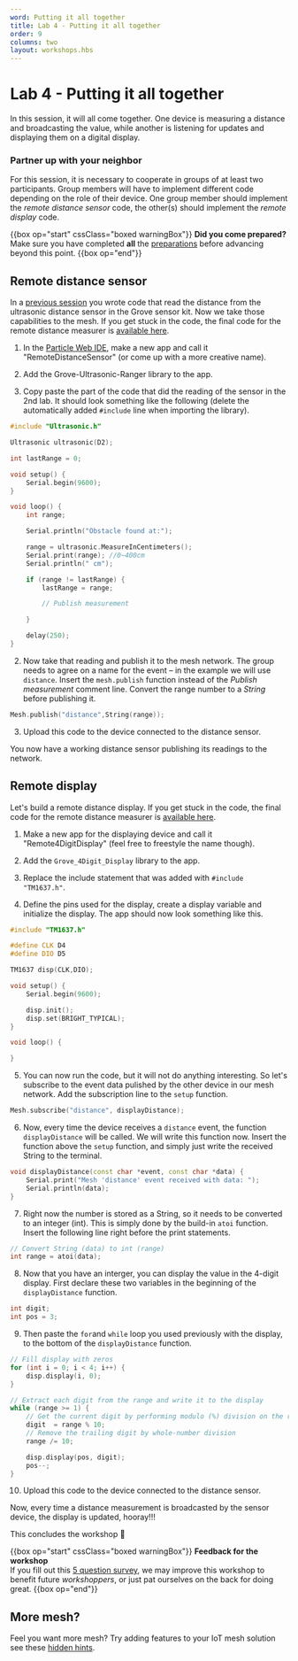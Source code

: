```yaml
---
word: Putting it all together
title: Lab 4 - Putting it all together
order: 9
columns: two
layout: workshops.hbs
---
```


# Lab 4 - Putting it all together

In this session, it will all come together. One device is measuring a distance and broadcasting the value, while another is listening for updates and displaying them on a digital display.

### Partner up with your neighbor

For this session, it is necessary to cooperate in groups of at least two participants. Group members will have to implement different code depending on the role of their device. One group member should implement the _remote distance sensor_ code, the other(s) should implement the _remote display_ code.

{{box op="start" cssClass="boxed warningBox"}}
**Did you come prepared?**</br>
Make sure you have completed **all** the [preparations](prerequisites.md) before advancing beyond this point.
{{box op="end"}}

## Remote distance sensor

In a [previous session](grove-kit-distance-display.md) you wrote code that read the distance from the ultrasonic distance sensor in the Grove sensor kit. Now we take those capabilities to the mesh. If you get stuck in the code, the final code for the remote distance measurer is [available here](https://go.particle.io/shared_apps/5c0718d14e3594c0cf00082f).

1. In the [Particle Web IDE](https://build.particle.io), make a new app and call it "RemoteDistanceSensor" (or come up with a more creative name).

2. Add the Grove-Ultrasonic-Ranger library to the app.

3. Copy paste the part of the code that did the reading of the sensor in the 2nd lab. It should look something like the following (delete the automatically added `#include` line when importing the library).

```cpp
#include "Ultrasonic.h"

Ultrasonic ultrasonic(D2);

int lastRange = 0;

void setup() {
    Serial.begin(9600);
}

void loop() {
	int range;

	Serial.println("Obstacle found at:");

	range = ultrasonic.MeasureInCentimeters();
	Serial.print(range); //0~400cm
	Serial.println(" cm");

	if (range != lastRange) {
	    lastRange = range;

        // Publish measurement

	}

	delay(250);
}
```

2. Now take that reading and publish it to the mesh network. The group needs to agree on a name for the event – in the example we will use `distance`. Insert the `mesh.publish` function instead of the _Publish measurement_ comment line. Convert the range number to a _String_ before publishing it.

```cpp
Mesh.publish("distance",String(range));
```

3. Upload this code to the device connected to the distance sensor.

You now have a working distance sensor publishing its readings to the network.

## Remote display

Let's build a remote distance display. If you get stuck in the code, the final code for the remote distance measurer is [available here](https://go.particle.io/shared_apps/5c0711444e3594b2630006e0).

1. Make a new app for the displaying device and call it "Remote4DigitDisplay" (feel free to freestyle the name though).

2. Add the `Grove_4Digit_Display` library to the app.

3. Replace the include statement that was added with `#include "TM1637.h"`.

4. Define the pins used for the display, create a display variable and initialize the display. The app should now look something like this.

```cpp
#include "TM1637.h"

#define CLK D4
#define DIO D5

TM1637 disp(CLK,DIO);

void setup() {
	Serial.begin(9600);

	disp.init();
    disp.set(BRIGHT_TYPICAL);
}

void loop() {

}
```

5. You can now run the code, but it will not do anything interesting. So let's subscribe to the event data pulished by the other device in our mesh network. Add the subscription line to the `setup` function.

```cpp
Mesh.subscribe("distance", displayDistance);
```

6. Now, every time the device receives a `distance` event, the function `displayDistance` will be called. We will write this function now. Insert the function above the `setup` function, and simply just write the received String to the terminal.

```cpp
void displayDistance(const char *event, const char *data) {
    Serial.print("Mesh 'distance' event received with data: ");
    Serial.println(data);
}
```

7. Right now the number is stored as a String, so it needs to be converted to an integer (int). This is simply done by the build-in `atoi` function. Insert the following line right before the print statements.

```cpp
// Convert String (data) to int (range)
int range = atoi(data);
```

8. Now that you have an interger, you can display the value in the 4-digit display. First declare these two variables in the beginning of the `displayDistance` function.

```cpp
int digit;
int pos = 3;
```

9. Then paste the `for`and `while` loop you used previously with the display, to the bottom of the `displayDistance` function.

```cpp
// Fill display with zeros
for (int i = 0; i < 4; i++) {
    disp.display(i, 0);
}

// Extract each digit from the range and write it to the display
while (range >= 1) {
    // Get the current digit by performing modulo (%) division on the range
    digit  = range % 10;
    // Remove the trailing digit by whole-number division
    range /= 10;

    disp.display(pos, digit);
    pos--;
}
```

10. Upload this code to the device connected to the distance sensor.

Now, every time a distance measurement is broadcasted by the sensor device, the display is updated, hooray!!!

This concludes the workshop :tada:

{{box op="start" cssClass="boxed warningBox"}}
**Feedback for the workshop**</br>
If you fill out this [5 question survey](https://particleiot.typeform.com/to/JiF8xM), we may improve this workshop to benefit future _workshoppers_, or just pat ourselves on the back for doing great.
{{box op="end"}}


## More mesh?

Feel you want more mesh? Try adding features to your IoT mesh solution see these [hidden hints](extra.md).
